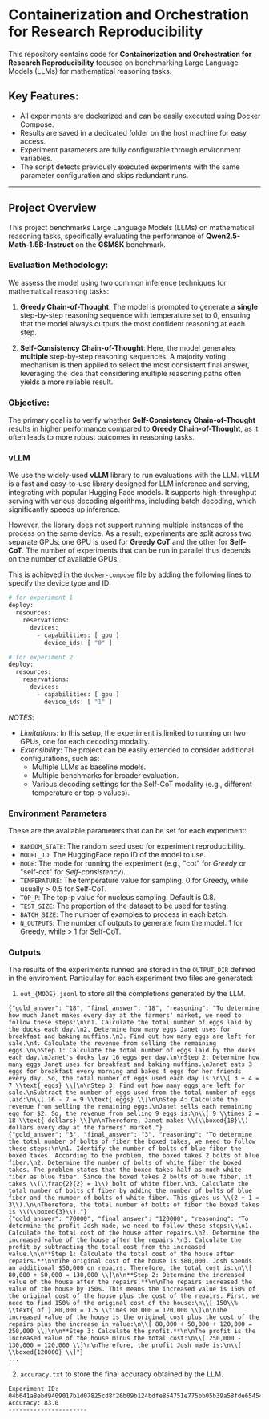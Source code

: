 # Containerization and Orchestration for Research Reproducibility

This repository contains code for **Containerization and Orchestration for Research Reproducibility** focused on benchmarking Large Language Models (LLMs) for mathematical reasoning tasks.

## Key Features:
- All experiments are dockerized and can be easily executed using Docker Compose.
- Results are saved in a dedicated folder on the host machine for easy access.
- Experiment parameters are fully configurable through environment variables.
- The script detects previously executed experiments with the same parameter configuration and skips redundant runs.

---

## Project Overview

This project benchmarks Large Language Models (LLMs) on mathematical reasoning tasks, specifically evaluating the performance of **Qwen2.5-Math-1.5B-Instruct** on the **GSM8K** benchmark.

### Evaluation Methodology:
We assess the model using two common inference techniques for mathematical reasoning tasks:

1. **Greedy Chain-of-Thought**: The model is prompted to generate a **single** step-by-step reasoning sequence with temperature set to 0, ensuring that the model always outputs the most confident reasoning at each step.

2. **Self-Consistency Chain-of-Thought**: Here, the model generates **multiple** step-by-step reasoning sequences. A majority voting mechanism is then applied to select the most consistent final answer, leveraging the idea that considering multiple reasoning paths often yields a more reliable result.

### Objective:
The primary goal is to verify whether **Self-Consistency Chain-of-Thought** results in higher performance compared to **Greedy Chain-of-Thought**, as it often leads to more robust outcomes in reasoning tasks. 

### vLLM

We use the widely-used **vLLM** library to run evaluations with the LLM. vLLM is a fast and easy-to-use library designed for LLM inference and serving, integrating with popular Hugging Face models. It supports high-throughput serving with various decoding algorithms, including batch decoding, which significantly speeds up inference.

However, the library does not support running multiple instances of the process on the same device. As a result, experiments are split across two separate GPUs: one GPU is used for **Greedy CoT** and the other for **Self-CoT**. The number of experiments that can be run in parallel thus depends on the number of available GPUs.

This is achieved in the `docker-compose` file by adding the following lines to specify the device type and ID:

```python
# for experiment 1
deploy:
  resources:
    reservations:
      devices:
        - capabilities: [ gpu ]
          device_ids: [ "0" ]

# for experiment 2
deploy:
  resources:
    reservations:
      devices:
        - capabilities: [ gpu ]
          device_ids: [ "1" ]
```

*NOTES*:
- *Limitations*: In this setup, the experiment is limited to running on two GPUs, one for each decoding modality.
- *Extensibility*: The project can be easily extended to consider additional configurations, such as:
  - Multiple LLMs as baseline models.
  - Multiple benchmarks for broader evaluation.
  - Various decoding settings for the Self-CoT modality (e.g., different temperature or top-p values).

### Environment Parameters

These are the available parameters that can be set for each experiment:

- `RANDOM_STATE`: The random seed used for experiment reproducibility.
- `MODEL_ID`: The HuggingFace repo ID of the model to use.
- `MODE`: The mode for running the experiment (e.g., "cot" for *Greedy* or "self-cot" for *Self-consistency*).
- `TEMPERATURE`: The temperature value for sampling. 0 for Greedy, while usually > 0.5 for Self-CoT.
- `TOP_P`: The top-p value for nucleus sampling. Default is 0.8.
- `TEST_SIZE`: The proportion of the dataset to be used for testing.
- `BATCH_SIZE`: The number of examples to process in each batch.
- `N_OUTPUTS`: The number of outputs to generate from the model. 1 for Greedy, while > 1 for Self-CoT.

### Outputs
The results of the experiments runned are stored in the `OUTPUT_DIR` defined in the enviroment. Particullay for each experiment two files are generated:

1) `out_{MODE}.jsonl` to store all the completions generated by the LLM.
```
{"gold_answer": "18", "final_answer": "18", "reasoning": "To determine how much Janet makes every day at the farmers' market, we need to follow these steps:\n\n1. Calculate the total number of eggs laid by the ducks each day.\n2. Determine how many eggs Janet uses for breakfast and baking muffins.\n3. Find out how many eggs are left for sale.\n4. Calculate the revenue from selling the remaining eggs.\n\nStep 1: Calculate the total number of eggs laid by the ducks each day.\nJanet's ducks lay 16 eggs per day.\n\nStep 2: Determine how many eggs Janet uses for breakfast and baking muffins.\nJanet eats 3 eggs for breakfast every morning and bakes 4 eggs for her friends every day. So, the total number of eggs used each day is:\n\\[ 3 + 4 = 7 \\text{ eggs} \\]\n\nStep 3: Find out how many eggs are left for sale.\nSubtract the number of eggs used from the total number of eggs laid:\n\\[ 16 - 7 = 9 \\text{ eggs} \\]\n\nStep 4: Calculate the revenue from selling the remaining eggs.\nJanet sells each remaining egg for $2. So, the revenue from selling 9 eggs is:\n\\[ 9 \\times 2 = 18 \\text{ dollars} \\]\n\nTherefore, Janet makes \\(\\boxed{18}\\) dollars every day at the farmers' market."}
{"gold_answer": "3", "final_answer": "3", "reasoning": "To determine the total number of bolts of fiber the boxed takes, we need to follow these steps:\n\n1. Identify the number of bolts of blue fiber the boxed takes. According to the problem, the boxed takes 2 bolts of blue fiber.\n2. Determine the number of bolts of white fiber the boxed takes. The problem states that the boxed takes half as much white fiber as blue fiber. Since the boxed takes 2 bolts of blue fiber, it takes \\(\\frac{2}{2} = 1\\) bolt of white fiber.\n3. Calculate the total number of bolts of fiber by adding the number of bolts of blue fiber and the number of bolts of white fiber. This gives us \\(2 + 1 = 3\\).\n\nTherefore, the total number of bolts of fiber the boxed takes is \\(\\boxed{3}\\)."}
{"gold_answer": "70000", "final_answer": "120000", "reasoning": "To determine the profit Josh made, we need to follow these steps:\n\n1. Calculate the total cost of the house after repairs.\n2. Determine the increased value of the house after the repairs.\n3. Calculate the profit by subtracting the total cost from the increased value.\n\n**Step 1: Calculate the total cost of the house after repairs.**\n\nThe original cost of the house is $80,000. Josh spends an additional $50,000 on repairs. Therefore, the total cost is:\n\\[ 80,000 + 50,000 = 130,000 \\]\n\n**Step 2: Determine the increased value of the house after the repairs.**\n\nThe repairs increased the value of the house by 150%. This means the increased value is 150% of the original cost of the house plus the cost of the repairs. First, we need to find 150% of the original cost of the house:\n\\[ 150\\% \\text{ of } 80,000 = 1.5 \\times 80,000 = 120,000 \\]\n\nThe increased value of the house is the original cost plus the cost of the repairs plus the increase in value:\n\\[ 80,000 + 50,000 + 120,000 = 250,000 \\]\n\n**Step 3: Calculate the profit.**\n\nThe profit is the increased value of the house minus the total cost:\n\\[ 250,000 - 130,000 = 120,000 \\]\n\nTherefore, the profit Josh made is:\n\\[ \\boxed{120000} \\]"}
...
```

2) `accuracy.txt` to store the final accuracy obtained by the LLM.
```
Experiment ID: 04b641a8ebd9409017b1d07825cd8f26b09b124bdfe854751e775bb05b39a58fde654540955f66fe79150858199ac24b6f911478d4f969ff87463b22a470b87d
Accuracy: 83.0
----------------------
```


